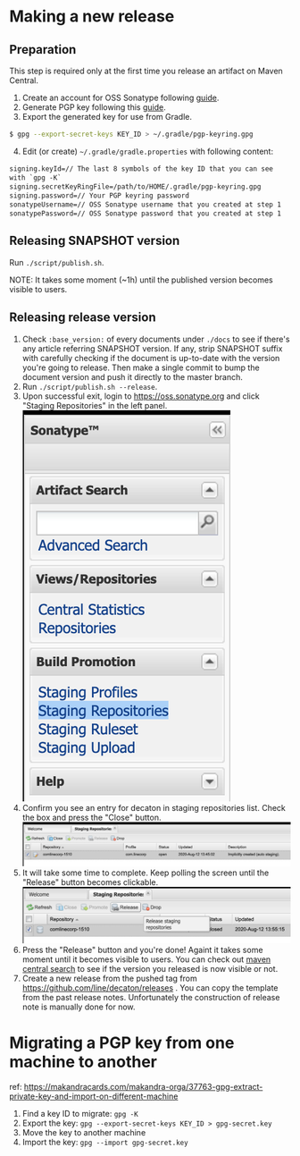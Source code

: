 Making a new release
====================

## Preparation

This step is required only at the first time you release an artifact on Maven Central.

1. Create an account for OSS Sonatype following [guide](https://central.sonatype.org/pages/ossrh-guide.html).
2. Generate PGP key following this [guide](https://central.sonatype.org/pages/working-with-pgp-signatures.html#generating-a-key-pair).
3. Export the generated key for use from Gradle.
```sh
$ gpg --export-secret-keys KEY_ID > ~/.gradle/pgp-keyring.gpg 
```
4. Edit (or create) `~/.gradle/gradle.properties` with following content:
```properties
signing.keyId=// The last 8 symbols of the key ID that you can see with `gpg -K`
signing.secretKeyRingFile=/path/to/HOME/.gradle/pgp-keyring.gpg
signing.password=// Your PGP keyring password
sonatypeUsername=// OSS Sonatype username that you created at step 1
sonatypePassword=// OSS Sonatype password that you created at step 1
```

## Releasing SNAPSHOT version

Run `./script/publish.sh`.

NOTE: It takes some moment (~1h) until the published version becomes visible to users.

## Releasing release version

1. Check `:base_version:` of every documents under `./docs` to see if there's any article referring SNAPSHOT version. If any, strip SNAPSHOT suffix with carefully checking if the document is up-to-date with the version you're going to release. Then make a single commit to bump the document version and push it directly to the master branch.
2. Run `./script/publish.sh --release`.
3. Upon successful exit, login to https://oss.sonatype.org and click "Staging Repositories" in the left panel. ![staging-repo](staging-repositories.png)
4. Confirm you see an entry for decaton in staging repositories list. Check the box and press the "Close" button. ![staging-list](staging-list.png)
5. It will take some time to complete. Keep polling the screen until the "Release" button becomes clickable. ![release-ready](./release-ready.png)
6. Press the "Release" button and you're done! Againt it takes some moment until it becomes visible to users. You can check out [maven central search](https://search.maven.org/search?q=decaton) to see if the version you released is now visible or not.
7. Create a new release from the pushed tag from https://github.com/line/decaton/releases . You can copy the template from the past release notes. Unfortunately the construction of release note is manually done for now.


Migrating a PGP key from one machine to another
===============================================

ref: https://makandracards.com/makandra-orga/37763-gpg-extract-private-key-and-import-on-different-machine

1. Find a key ID to migrate: `gpg -K`
2. Export the key: `gpg --export-secret-keys KEY_ID > gpg-secret.key`
3. Move the key to another machine
4. Import the key: `gpg --import gpg-secret.key`
